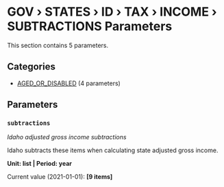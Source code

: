 # GOV › STATES › ID › TAX › INCOME › SUBTRACTIONS Parameters

This section contains 5 parameters.

## Categories

- [AGED_OR_DISABLED](aged_or_disabled/index.md) (4 parameters)

## Parameters

### `subtractions`
*Idaho adjusted gross income subtractions*

Idaho subtracts these items when calculating state adjusted gross income.

**Unit: list | Period: year**

Current value (2021-01-01): **[9 items]**

